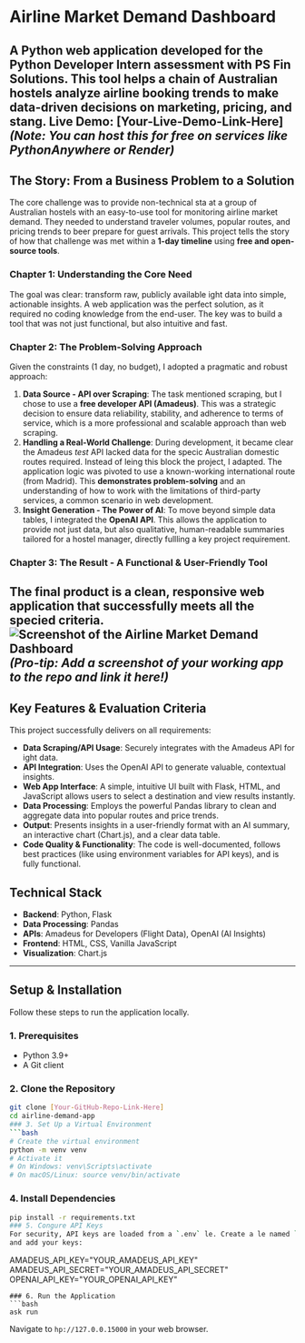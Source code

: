 # Airline Market Demand Dashboard
A Python web application developed for the Python Developer Intern assessment with PS Fin
Solutions. This tool helps a chain of Australian hostels analyze airline booking trends to make
data-driven decisions on marketing, pricing, and stang.
**Live Demo:** **[Your-Live-Demo-Link-Here]** _(Note: You can host this for free on services like
PythonAnywhere or Render)_
---
## The Story: From a Business Problem to a Solution
The core challenge was to provide non-technical sta at a group of Australian hostels with an
easy-to-use tool for monitoring airline market demand. They needed to understand traveler
volumes, popular routes, and pricing trends to beer prepare for guest arrivals.
This project tells the story of how that challenge was met within a **1-day timeline** using
**free and open-source tools**.
### **Chapter 1: Understanding the Core Need**
The goal was clear: transform raw, publicly available ight data into simple, actionable
insights. A web application was the perfect solution, as it required no coding knowledge from the end-user. The key was to build a tool that was not just functional, but also intuitive and
fast.
### **Chapter 2: The Problem-Solving Approach**
Given the constraints (1 day, no budget), I adopted a pragmatic and robust approach:
1. **Data Source - API over Scraping**: The task mentioned scraping, but I chose to use a
**free developer API (Amadeus)**. This was a strategic decision to ensure data reliability,
stability, and adherence to terms of service, which is a more professional and scalable
approach than web scraping.
2. **Handling a Real-World Challenge**: During development, it became clear the Amadeus
*test* API lacked data for the specic Australian domestic routes required. Instead of leing
this block the project, I adapted. The application logic was pivoted to use a known-working
international route (from Madrid). This **demonstrates problem-solving** and an
understanding of how to work with the limitations of third-party services, a common scenario
in web development.
3. **Insight Generation - The Power of AI**: To move beyond simple data tables, I integrated
the **OpenAI API**. This allows the application to provide not just data, but also qualitative,
human-readable summaries tailored for a hostel manager, directly fullling a key project
requirement.
### **Chapter 3: The Result - A Functional & User-Friendly Tool**
The final product is a clean, responsive web application that successfully meets all the
specied criteria.
![Screenshot of the Airline Market Demand Dashboard](Your-Screenshot-Image-Link-Here) _(Pro-tip:
Add a screenshot of your working app to the repo and link it here!)_
---
## Key Features & Evaluation Criteria
This project successfully delivers on all requirements:
* **Data Scraping/API Usage**: Securely integrates with the Amadeus API for ight data.
* **API Integration**: Uses the OpenAI API to generate valuable, contextual insights.
* **Web App Interface**: A simple, intuitive UI built with Flask, HTML, and JavaScript allows
users to select a destination and view results instantly.
* **Data Processing**: Employs the powerful Pandas library to clean and aggregate data into popular routes and price trends.
* **Output**: Presents insights in a user-friendly format with an AI summary, an interactive
chart (Chart.js), and a clear data table.
* **Code Quality & Functionality**: The code is well-documented, follows best practices (like
using environment variables for API keys), and is fully functional.
## Technical Stack
* **Backend**: Python, Flask
* **Data Processing**: Pandas
* **APIs**: Amadeus for Developers (Flight Data), OpenAI (AI Insights)
* **Frontend**: HTML, CSS, Vanilla JavaScript
* **Visualization**: Chart.js
---
## Setup & Installation
Follow these steps to run the application locally.
### 1. Prerequisites
* Python 3.9+
* A Git client
### 2. Clone the Repository
```bash
git clone [Your-GitHub-Repo-Link-Here]
cd airline-demand-app
### 3. Set Up a Virtual Environment
```bash
# Create the virtual environment
python -m venv venv
# Activate it
# On Windows: venv\Scripts\activate
# On macOS/Linux: source venv/bin/activate
```
### 4. Install Dependencies
```bash
pip install -r requirements.txt
### 5. Congure API Keys
For security, API keys are loaded from a `.env` le. Create a le named `.env` in the project root
and add your keys:
```
AMADEUS_API_KEY="YOUR_AMADEUS_API_KEY"
AMADEUS_API_SECRET="YOUR_AMADEUS_API_SECRET"
OPENAI_API_KEY="YOUR_OPENAI_API_KEY"
```
### 6. Run the Application
```bash
ask run
```
Navigate to `hp://127.0.0.15000` in your web browser.